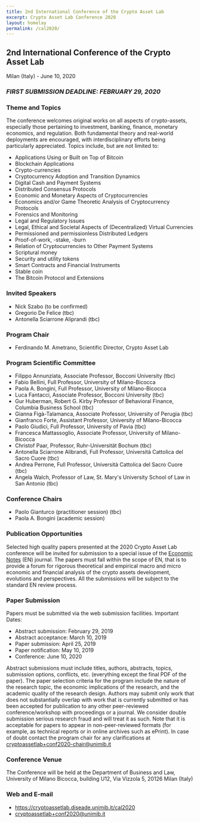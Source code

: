 ```yaml
---
title: 2nd International Conference of the Crypto Asset Lab
excerpt: Crypto Asset Lab Conference 2020
layout: homelay
permalink: /cal2020/
---
```


## 2nd International Conference of the Crypto Asset Lab

Milan (Italy) - June 10, 2020

### ___FIRST SUBMISSION DEADLINE: FEBRUARY 29, 2020___

### Theme and Topics

The conference welcomes original works on all aspects of crypto-assets,
especially those pertaining to investment, banking, finance,
monetary economics, and regulation.
Both fundamental theory and real-world deployments are encouraged,
with interdisciplinary efforts being particularly appreciated.
Topics include, but are not limited to:

* Applications Using or Built on Top of Bitcoin
* Blockchain Applications
* Crypto-currencies
* Cryptocurrency Adoption and Transition Dynamics
* Digital Cash and Payment Systems
* Distributed Consensus Protocols
* Economic and Monetary Aspects of Cryptocurrencies
* Economics and/or Game Theoretic Analysis of Cryptocurrency Protocols
* Forensics and Monitoring
* Legal and Regulatory Issues
* Legal, Ethical and Societal Aspects of (Decentralized) Virtual Currencies
* Permissioned and permissionless Distributed Ledgers
* Proof-of-work, -stake, -burn
* Relation of Cryptocurrencies to Other Payment Systems
* Scriptural money
* Security and utility tokens
* Smart Contracts and Financial Instruments
* Stable coin
* The Bitcoin Protocol and Extensions

### Invited Speakers

* Nick Szabo (to be confirmed)
* Gregorio De Felice (tbc)
* Antonella Sciarrone Aliprandi (tbc)

### Program Chair

* Ferdinando M. Ametrano, Scientific Director, Crypto Asset Lab

### Program Scientific Committee

* Filippo Annunziata, Associate Professor, Bocconi University (tbc)
* Fabio Bellini, Full Professor, University of Milano-Bicocca
* Paola A. Bongini, Full Professor, University of Milano-Bicocca
* Luca Fantacci, Associate Professor, Bocconi University (tbc)
* Gur Huberman, Robert G. Kirby Professor of Behavioral Finance, Columbia Business School (tbc)
* Gianna Figà-Talamanca, Associate Professor, University of Perugia (tbc)
* Gianfranco Forte, Assistant Professor, University of Milano-Bicocca
* Paolo Giudici, Full Professor, University of Pavia (tbc)
* Francesca Mattassoglio, Associate Professor, University of Milano-Bicocca
* Chris­tof Paar, Professor, Ruhr-Universität Bochum (tbc)
* Antonella Sciarrone Alibrandi, Full Professor, Università Cattolica del Sacro Cuore (tbc)
* Andrea Perrone, Full Professor, Università Cattolica del Sacro Cuore (tbc)
* Angela Walch, Professor of Law, St. Mary's University School of Law in San Antonio (tbc)

### Conference Chairs

* Paolo Gianturco (practitioner session) (tbc)
* Paola A. Bongini (academic session)

### Publication Opportunities

Selected high quality papers presented at the
2020 Crypto Asset Lab conference will be invited
for submission to a special issue of the
[Economic Notes](https://onlinelibrary.wiley.com/page/journal/14680300/homepage/productinformation.html)
(EN) journal.
The papers must fall within the scope of EN,
that is to provide a forum for rigorous theoretical and
empirical macro and micro economic and financial analysis
of the crypto assets development, evolutions and perspectives.
All the submissions will be subject to the standard EN review process.

### Paper Submission

Papers must be submitted via the web submission facilities. Important Dates:

* Abstract submission: February 29, 2019
* Abstract acceptance: March 10, 2019
* Paper submission: April 25, 2019
* Paper notification: May 10, 2019
* Conference: June 10, 2020

Abstract submissions must include titles, authors, abstracts,
topics, submission options, conflicts, etc.
(everything except the final PDF of the paper).
The paper selection criteria for the program include
the nature of the research topic, the economic implications
of the research, and the academic quality of the research design.
Authors may submit only work that does not substantially overlap
with work that is currently submitted or has been accepted for
publication to any other peer-reviewed conference/workshop with
proceedings or a journal. We consider double submission serious
research fraud and will treat it as such. Note that it is acceptable
for papers to appear in non-peer-reviewed formats
(for example, as technical reports or in online archives such as ePrint).
In case of doubt contact the program chair for any clarifications at
[cryptoassetlab+conf2020-chair@unimib.it](mailto:cryptoassetlab+conf2020-chair@unimib.it)

### Conference Venue

The Conference will be held at the Department of Business and Law,
University of Milano Bicocca,
building U12, Via Vizzola 5, 20126 Milan (Italy)

### Web and E-mail

* <https://cryptoassetlab.diseade.unimib.it/cal2020>
* [cryptoassetlab+conf2020@unimib.it](mailto:cryptoassetlab+conf2020@unimib.it)
